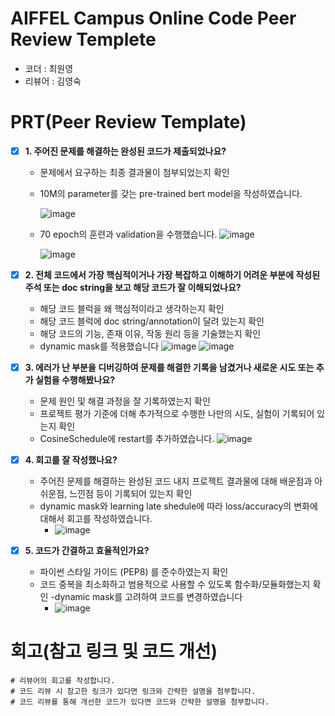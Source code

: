 # AIFFEL Campus Online Code Peer Review Templete
- 코더 : 최원영
- 리뷰어 : 김영숙


# PRT(Peer Review Template)
- [X]  **1. 주어진 문제를 해결하는 완성된 코드가 제출되었나요?**
    - 문제에서 요구하는 최종 결과물이 첨부되었는지 확인
    - 10M의 parameter를 갖는 pre-trained bert model을 작성하였습니다.
    
         ![image](https://github.com/user-attachments/assets/0046b449-593c-428b-9cd2-ab9154008b74)

   - 70 epoch의 훈련과 validation을 수행했습니다.
     ![image](https://github.com/user-attachments/assets/e914b5d8-3569-4813-9278-412fb513228f)

     ![image](https://github.com/user-attachments/assets/b0f4404a-f1f8-4d50-a2d5-a4e69aa13e34)

    
- [X]  **2. 전체 코드에서 가장 핵심적이거나 가장 복잡하고 이해하기 어려운 부분에 작성된 
주석 또는 doc string을 보고 해당 코드가 잘 이해되었나요?**
    - 해당 코드 블럭을 왜 핵심적이라고 생각하는지 확인
    - 해당 코드 블럭에 doc string/annotation이 달려 있는지 확인
    - 해당 코드의 기능, 존재 이유, 작동 원리 등을 기술했는지 확인
    - dynamic mask를 적용했습니다
      ![image](https://github.com/user-attachments/assets/60bd5846-64b7-4b57-be6d-16edc571daae)
      ![image](https://github.com/user-attachments/assets/839cf779-26e4-4ef2-a27f-dd0ee3fcbd16)


        
- [X]  **3. 에러가 난 부분을 디버깅하여 문제를 해결한 기록을 남겼거나
새로운 시도 또는 추가 실험을 수행해봤나요?**
    - 문제 원인 및 해결 과정을 잘 기록하였는지 확인
    - 프로젝트 평가 기준에 더해 추가적으로 수행한 나만의 시도, 
    실험이 기록되어 있는지 확인
    - CosineSchedule에 restart를 추가하였습니다. 
      ![image](https://github.com/user-attachments/assets/251f6092-e9aa-45a4-83b5-76d64eb6d890)

        
- [X]  **4. 회고를 잘 작성했나요?**
    - 주어진 문제를 해결하는 완성된 코드 내지 프로젝트 결과물에 대해
    배운점과 아쉬운점, 느낀점 등이 기록되어 있는지 확인
    - dynamic mask와 learning late shedule에 따라 loss/accuracy의 변화에 대해서 회고를 작성하였습니다. 
        - ![image](https://github.com/user-attachments/assets/eb74e4b3-964c-4503-af46-7e89b286f4d9)

        
- [X]  **5. 코드가 간결하고 효율적인가요?**
    - 파이썬 스타일 가이드 (PEP8) 를 준수하였는지 확인
    - 코드 중복을 최소화하고 범용적으로 사용할 수 있도록 함수화/모듈화했는지 확인
        -dynamic mask를 고려하여 코드를 변경하였습니다
        - ![image](https://github.com/user-attachments/assets/9ef6a0a0-fb52-4851-817d-3bb7667c1a6c)



# 회고(참고 링크 및 코드 개선)
```
# 리뷰어의 회고를 작성합니다.
# 코드 리뷰 시 참고한 링크가 있다면 링크와 간략한 설명을 첨부합니다.
# 코드 리뷰를 통해 개선한 코드가 있다면 코드와 간략한 설명을 첨부합니다.
```
